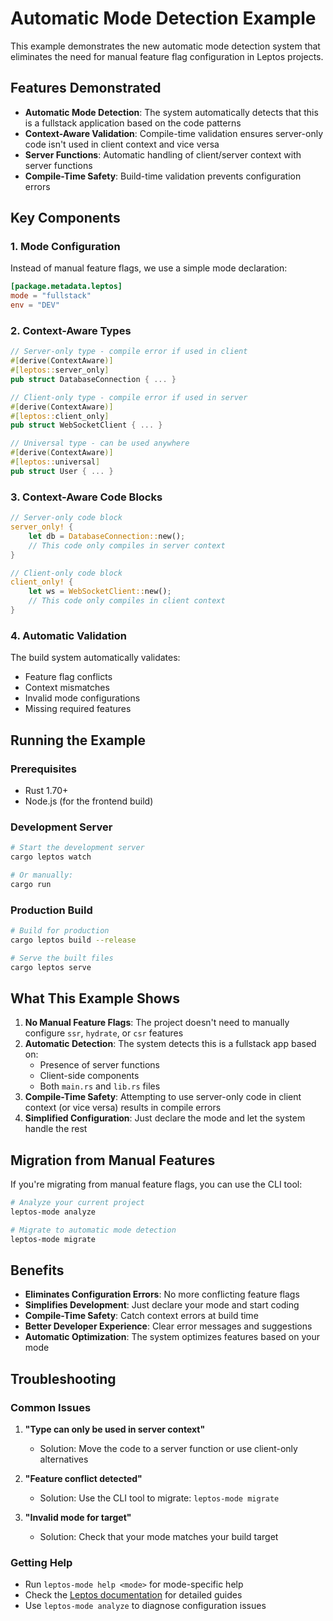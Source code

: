 # Automatic Mode Detection Example

This example demonstrates the new automatic mode detection system that eliminates the need for manual feature flag configuration in Leptos projects.

## Features Demonstrated

- **Automatic Mode Detection**: The system automatically detects that this is a fullstack application based on the code patterns
- **Context-Aware Validation**: Compile-time validation ensures server-only code isn't used in client context and vice versa
- **Server Functions**: Automatic handling of client/server context with server functions
- **Compile-Time Safety**: Build-time validation prevents configuration errors

## Key Components

### 1. Mode Configuration

Instead of manual feature flags, we use a simple mode declaration:

```toml
[package.metadata.leptos]
mode = "fullstack"
env = "DEV"
```

### 2. Context-Aware Types

```rust
// Server-only type - compile error if used in client
#[derive(ContextAware)]
#[leptos::server_only]
pub struct DatabaseConnection { ... }

// Client-only type - compile error if used in server
#[derive(ContextAware)]
#[leptos::client_only]
pub struct WebSocketClient { ... }

// Universal type - can be used anywhere
#[derive(ContextAware)]
#[leptos::universal]
pub struct User { ... }
```

### 3. Context-Aware Code Blocks

```rust
// Server-only code block
server_only! {
    let db = DatabaseConnection::new();
    // This code only compiles in server context
}

// Client-only code block
client_only! {
    let ws = WebSocketClient::new();
    // This code only compiles in client context
}
```

### 4. Automatic Validation

The build system automatically validates:
- Feature flag conflicts
- Context mismatches
- Invalid mode configurations
- Missing required features

## Running the Example

### Prerequisites

- Rust 1.70+
- Node.js (for the frontend build)

### Development Server

```bash
# Start the development server
cargo leptos watch

# Or manually:
cargo run
```

### Production Build

```bash
# Build for production
cargo leptos build --release

# Serve the built files
cargo leptos serve
```

## What This Example Shows

1. **No Manual Feature Flags**: The project doesn't need to manually configure `ssr`, `hydrate`, or `csr` features
2. **Automatic Detection**: The system detects this is a fullstack app based on:
   - Presence of server functions
   - Client-side components
   - Both `main.rs` and `lib.rs` files
3. **Compile-Time Safety**: Attempting to use server-only code in client context (or vice versa) results in compile errors
4. **Simplified Configuration**: Just declare the mode and let the system handle the rest

## Migration from Manual Features

If you're migrating from manual feature flags, you can use the CLI tool:

```bash
# Analyze your current project
leptos-mode analyze

# Migrate to automatic mode detection
leptos-mode migrate
```

## Benefits

- **Eliminates Configuration Errors**: No more conflicting feature flags
- **Simplifies Development**: Just declare your mode and start coding
- **Compile-Time Safety**: Catch context errors at build time
- **Better Developer Experience**: Clear error messages and suggestions
- **Automatic Optimization**: The system optimizes features based on your mode

## Troubleshooting

### Common Issues

1. **"Type can only be used in server context"**
   - Solution: Move the code to a server function or use client-only alternatives

2. **"Feature conflict detected"**
   - Solution: Use the CLI tool to migrate: `leptos-mode migrate`

3. **"Invalid mode for target"**
   - Solution: Check that your mode matches your build target

### Getting Help

- Run `leptos-mode help <mode>` for mode-specific help
- Check the [Leptos documentation](https://leptos.dev) for detailed guides
- Use `leptos-mode analyze` to diagnose configuration issues
